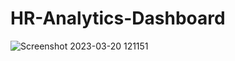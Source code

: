 # HR-Analytics-Dashboard
![Screenshot 2023-03-20 121151](https://user-images.githubusercontent.com/86132605/229357692-9ad26456-c4d0-40be-84ca-3fbc2bf9da7b.png)
